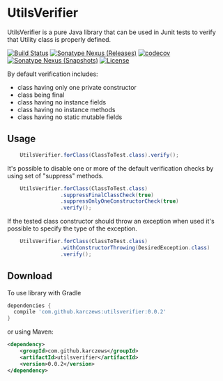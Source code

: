 # UtilsVerifier
UtilsVerifier is a pure Java library that can be used in Junit tests to verify that Utility class is properly defined.

[![Build Status](https://travis-ci.org/karczews/UtilsVerifier.svg?branch=master)](https://travis-ci.org/karczews/UtilsVerifier)
[![Sonatype Nexus (Releases)](https://img.shields.io/nexus/r/https/oss.sonatype.org/com.github.karczews/utilsverifier.svg?style=flat)](https://oss.sonatype.org/content/repositories/releases/com/github/karczews/utilsverifier/)
[![codecov](https://codecov.io/gh/karczews/UtilsVerifier/branch/master/graph/badge.svg)](https://codecov.io/gh/karczews/UtilsVerifier)
[![Sonatype Nexus (Snapshots)](https://img.shields.io/nexus/s/https/oss.sonatype.org/com.github.karczews/utilsverifier.svg?style=flat)](https://oss.sonatype.org/content/repositories/snapshots/com/github/karczews/utilsverifier/)
[![License](https://img.shields.io/badge/license-Apache%202.0-blue.svg)](https://github.com/karczews/UtilsVerifier/blob/master/LICENSE)

By default verification includes:
 * class having only one private constructor
 * class being final
 * class having no instance fields
 * class having no instance methods
 * class having no static mutable fields
 
Usage
--------
```java
    UtilsVerifier.forClass(ClassToTest.class).verify();
```

It's possible to disable one or more of the default verification checks by using set of "suppress" methods.

```java
    UtilsVerifier.forClass(ClassToTest.class)
                 .suppressFinalClassCheck(true)
                 .suppressOnlyOneConstructorCheck(true)
                 .verify();
```

If the tested class constructor should throw an exception when used it's possible to specify the type of the exception.

```java
    UtilsVerifier.forClass(ClassToTest.class)
                 .withConstructorThrowing(DesiredException.class)
                 .verify();
```

Download
--------

To use library with Gradle

```groovy
dependencies {
  compile 'com.github.karczews:utilsverifier:0.0.2'
}
```

or using Maven:

```xml
<dependency>
    <groupId>com.github.karczews</groupId>
    <artifactId>utilsverifier</artifactId>
    <version>0.0.2</version>
</dependency>
```